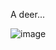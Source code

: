 A deer...

![image](https://github.com/companyakis/from-numpy-to-tensorflow/assets/77589867/cfe87616-806f-46a9-a424-90d8c057d863)
